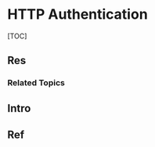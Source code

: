 # HTTP Authentication

[TOC]



## Res
### Related Topics



## Intro



## Ref
[ "Basic Authentication" in Five Minutes | OktaDev - Youtube]: https://youtu.be/rhi1eIjSbvk?si=9OI5sKXIJP0svBsH

